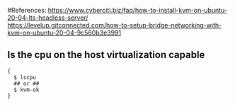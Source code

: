 #References:
https://www.cyberciti.biz/faq/how-to-install-kvm-on-ubuntu-20-04-lts-headless-server/
</br>
https://levelup.gitconnected.com/how-to-setup-bridge-networking-with-kvm-on-ubuntu-20-04-9c560b3e3991

## Is the cpu on the host virtualization capable

```
{
  $ lscpu
  ## or ##
  $ kvm-ok
}
```


